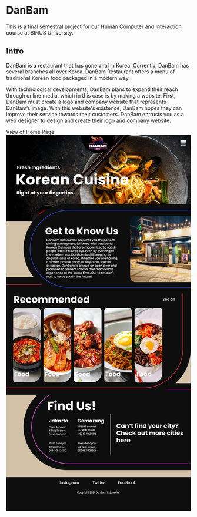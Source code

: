 # DanBam

This is a final semestral project for our Human Computer and Interaction course at BINUS University.

## Intro
DanBam is a restaurant that has gone viral in Korea. Currently, DanBam has several branches all over Korea. DanBam Restaurant offers a menu of traditional Korean food packaged in a modern way.

With technological developments, DanBam plans to expand their reach through online media, which in this case is by making a website. First, DanBam must create a logo and company website that represents DanBam’s image. With this website's existence, DanBam hopes they can improve their service towards their customers. DanBam entrusts you as a web designer to design and create their logo and company website.

View of Home Page:
![plot](./images/home.png)
